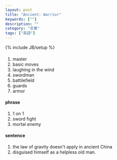 ```yaml
---
layout: post
title: "Ancient: Warrior"
keywords: [""]
description: ""
category: "言葉"
tags: ["英語"]
---
```

{% include JB/setup %}

####
1. master
2. basic moves
3. laughing in the wind
4. swordman
5. battilefield
6. guards
7. armor

#### phrase
1. 1 on 1
2. sword fight
3. mortal enemy

#### sentence
1. the law of gravity doesn't apply in ancient China
2. disguised himself as a helpless old man.

